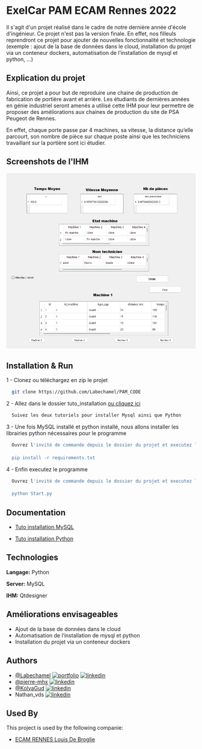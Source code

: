 
# ExelCar PAM ECAM Rennes 2022

Il s'agit d'un projet réalisé dans le cadre de notre dernière année d'école d'ingénieur. Ce projet n'est pas la version finale. En effet, nos filleuls reprendront ce projet pour ajouter de nouvelles fonctionnalité et technologie (exemple : ajout de la base de données dans le cloud, installation du projet via un conteneur dockers, automatisation de l’installation de mysql et python, …)


## Explication du projet
Ainsi, ce projet a pour but de reproduire une chaine de production de fabrication de portière avant et arrière. Les étudiants de dernières années en génie industriel seront amenés a utilisé cette IHM pour leur permettre de proposer des améliorations aux chaines de production du site de PSA Peugeot de Rennes.

En effet, chaque porte passe par 4 machines, sa vitesse, la distance qu’elle parcourt, son nombre de pièce sur chaque poste ainsi que les techniciens travaillant sur la portière sont ici étudier. 



## Screenshots de l'IHM

![App Screenshot](https://raw.githubusercontent.com/Labechamel/PAM_CODE/master/screenshot/ihm.png)


## Installation & Run

1 - Clonez ou téléchargez en zip le projet

```bash
  git clone https://github.com/Labechamel/PAM_CODE
```

2 - Allez dans le dossier tuto_installation [ou cliquez ici](https://linktodocumentation)

```bash
  Suivez les deux tutoriels pour installer Mysql ainsi que Python 
```

3 - Une fois MySQL installé et python installé, nous allons installer les librairies python nécessaires pour le programme

```bash
  Ouvrez l'invité de commande depuis le dossier du projet et executez la commande ci-dessous :

  pip install -r requirements.txt
```

4 - Enfin executez le programme

```bash
  Ouvrez l'invité de commande depuis le dossier du projet et executez la commande ci-dessous :

  python Start.py
```

## Documentation

- [Tuto installation MySQL](https://linktodocumentation)

- [Tuto installation Python](https://linktodocumentation)


## Technologies

**Langage:** Python

**Server:** MySQL

**IHM:** Qtdesigner


## Améliorations envisageables

- Ajout de la base de données dans le cloud
- Automatisation de l’installation de mysql et python
- Installation du projet via un conteneur dockers



## Authors

- [@Labechamel](https://github.com/Labechamel)
[![portfolio](https://img.shields.io/badge/my_portfolio-000?style=for-the-badge&logo=ko-fi&logoColor=white)](https://simonbechu.me/)
[![linkedin](https://img.shields.io/badge/linkedin-0A66C2?style=for-the-badge&logo=linkedin&logoColor=white)](https://www.linkedin.com/in/bechu-simon/)
- [@pierre-mhx](https://github.com/pierre-mhx)
[![linkedin](https://img.shields.io/badge/linkedin-0A66C2?style=for-the-badge&logo=linkedin&logoColor=white)](https://www.linkedin.com/in/pierremahieux-sales/)
- [@KolyaGud](https://github.com/KolyaGud)
[![linkedin](https://img.shields.io/badge/linkedin-0A66C2?style=for-the-badge&logo=linkedin&logoColor=white)](https://www.linkedin.com/in/kolya-gudenkauf-6807b5195/)
- Nathan_vds
[![linkedin](https://img.shields.io/badge/linkedin-0A66C2?style=for-the-badge&logo=linkedin&logoColor=white)](https://www.linkedin.com/in/nathan-vanderschelden-35ab54173/)
## Used By

This project is used by the following companie:

- [ECAM RENNES Louis De Broglie](https://www.ecam-rennes.fr/)

